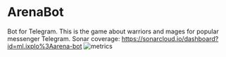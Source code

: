 # ArenaBot
Bot for Telegram. This is the game about warriors and mages for popular messenger Telegram.
Sonar coverage: https://sonarcloud.io/dashboard?id=ml.ixplo%3Aarena-bot
![metrics](https://sonarcloud.io/api/project_badges/measure?project=ml.ixplo%3Aarena-bot&metric=coverage)
